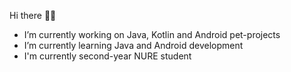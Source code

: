 Hi there 👋📌

-  I’m currently working on Java, Kotlin and Android pet-projects
-  I’m currently learning Java and Android development
-  I'm currently second-year NURE student
